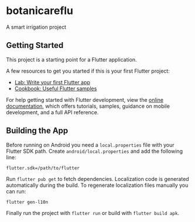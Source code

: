 # botanicareflu

A smart irrigation project

## Getting Started

This project is a starting point for a Flutter application.

A few resources to get you started if this is your first Flutter project:

- [Lab: Write your first Flutter app](https://docs.flutter.dev/get-started/codelab)
- [Cookbook: Useful Flutter samples](https://docs.flutter.dev/cookbook)

For help getting started with Flutter development, view the
[online documentation](https://docs.flutter.dev/), which offers tutorials,
samples, guidance on mobile development, and a full API reference.

## Building the App

Before running on Android you need a `local.properties` file with your Flutter
SDK path. Create `android/local.properties` and add the following line:

```
flutter.sdk=/path/to/flutter
```

Run `flutter pub get` to fetch dependencies. Localization code is generated
automatically during the build. To regenerate localization files manually you
can run:

```bash
flutter gen-l10n
```

Finally run the project with `flutter run` or build with `flutter build apk`.
